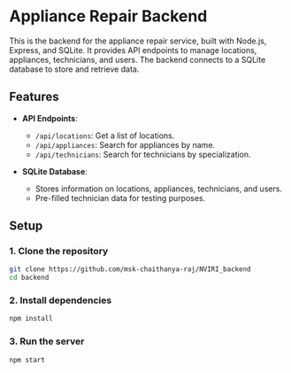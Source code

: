 # Appliance Repair Backend

This is the backend for the appliance repair service, built with Node.js, Express, and SQLite. It provides API endpoints to manage locations, appliances, technicians, and users. The backend connects to a SQLite database to store and retrieve data.

## Features

- **API Endpoints**:
  - `/api/locations`: Get a list of locations.
  - `/api/appliances`: Search for appliances by name.
  - `/api/technicians`: Search for technicians by specialization.

- **SQLite Database**:
  - Stores information on locations, appliances, technicians, and users.
  - Pre-filled technician data for testing purposes.

## Setup

### 1. Clone the repository
```bash
git clone https://github.com/msk-chaithanya-raj/NVIRI_backend
cd backend
```
### 2. Install dependencies
```bash
npm install
```
### 3. Run the server
```bash
npm start
```
